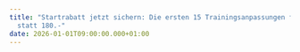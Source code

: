 ```yaml
---
title: "Startrabatt jetzt sichern: Die ersten 15 Trainingsanpassungen für 150.-
  statt 180.-"
date: 2026-01-01T09:00:00.000+01:00
---
```

